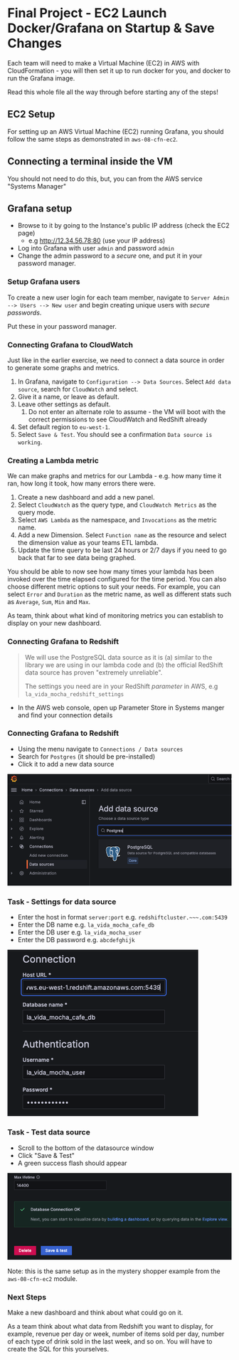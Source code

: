 # Final Project - EC2 Launch Docker/Grafana on Startup & Save Changes

Each team will need to make a Virtual Machine (EC2) in AWS with CloudFormation - you will then set it up to run docker for you, and docker to run the Grafana image.

Read this whole file all the way through before starting any of the steps!

## EC2 Setup

For setting up an AWS Virtual Machine (EC2) running Grafana, you should follow the same steps as demonstrated in `aws-08-cfn-ec2`.

## Connecting a terminal inside the VM

You should not need to do this, but, you can from the AWS service "Systems Manager"

## Grafana setup

- Browse to it by going to the Instance's public IP address (check the EC2 page)
    - e.g <http://12.34.56.78:80> (use your IP address)
- Log into Grafana with user `admin` and password `admin`
- Change the admin password to a _secure_ one, and put it in your password manager.

### Setup Grafana users

To create a new user login for each team member, navigate to `Server Admin --> Users --> New user` and begin creating unique users with _secure passwords_.

Put these in your password manager.

### Connecting Grafana to CloudWatch

Just like in the earlier exercise, we need to connect a data source in order to generate some graphs and metrics.

1. In Grafana, navigate to `Configuration --> Data Sources`. Select `Add data source`, search for `CloudWatch` and select.
1. Give it a name, or leave as default.
1. Leave other settings as default.
    1. Do not enter an alternate role to assume - the VM will boot with the correct permissions to see CloudWatch and RedShift already
1. Set default region to `eu-west-1`.
1. Select `Save & Test`. You should see a confirmation `Data source is working`.

### Creating a Lambda metric

We can make graphs and metrics for our Lambda - e.g. how many time it ran, how long it took, how many errors there were.

1. Create a new dashboard and add a new panel.
1. Select `CloudWatch` as the query type, and `CloudWatch Metrics` as the query mode.
1. Select `AWS Lambda` as the namespace, and `Invocations` as the metric name.
1. Add a new Dimension. Select `Function name` as the resource and select the dimension value as your teams ETL lambda.
1. Update the time query to be last 24 hours or 2/7 days if you need to go back that far to see data being graphed.

You should be able to now see how many times your lambda has been invoked over the time elapsed configured for the time period. You can also choose different metric options to suit your needs. For example, you can select `Error` and `Duration` as the metric name, as well as different stats such as `Average`, `Sum`, `Min` and `Max`.

As team, think about what kind of monitoring metrics you can establish to display on your new dashboard.

### Connecting Grafana to Redshift

> We will use the PostgreSQL data source as it is (a) similar to the library we are using in our lambda code and (b) the official RedShift data source has proven "extremely unreliable".
>
> The settings you need are in your RedShift _parameter_ in AWS, e.g `la_vida_mocha_redshift_settings`

- In the AWS web console, open up Parameter Store in Systems manger and find your connection details

### Connecting Grafana to Redshift

- Using the menu navigate to `Connections / Data sources`
- Search for `Postgres` (it should be pre-installed)
- Click it to add a new data source

![](./img/postgres-datasource-search.png)

### Task - Settings for data source

- Enter the host in format `server:port` e.g. `redshiftcluster.~~~.com:5439`
- Enter the DB name e.g. `la_vida_mocha_cafe_db`
- Enter the DB user e.g. `la_vida_mocha_user`
- Enter the DB password e.g. `abcdefghijk`

![](./img/postgres-datasource-connection-info.png)

### Task - Test data source

- Scroll to the bottom of the datasource window
- Click "Save & Test"
- A green success flash should appear

![](./img/postgres-datasource-save-test.png)

Note: this is the same setup as in the mystery shopper example from the `aws-08-cfn-ec2` module.

### Next Steps

Make a new dashboard and think about what could go on it.

As a team think about what data from Redshift you want to display, for example, revenue per day or week, number of items sold per day, number of each type of drink sold in the last week, and so on. You will have to create the SQL for this yourselves.
